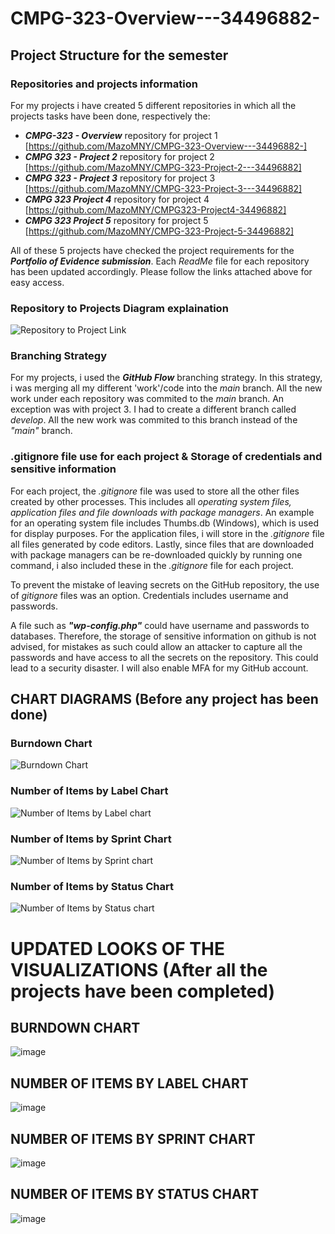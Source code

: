 # CMPG-323-Overview---34496882-

## Project Structure for the semester
### Repositories and projects information
For my projects i have created 5 different repositories in which all the projects tasks have been done, respectively the:
- _**CMPG-323 - Overview**_ repository for project 1 [https://github.com/MazoMNY/CMPG-323-Overview---34496882-]
- _**CMPG 323 - Project 2**_ repository for project 2 [https://github.com/MazoMNY/CMPG-323-Project-2---34496882]
- _**CMPG 323 - Project 3**_ repository for project 3 [https://github.com/MazoMNY/CMPG-323-Project-3---34496882]
- _**CMPG 323 Project 4**_ repository for project 4 [https://github.com/MazoMNY/CMPG323-Project4-34496882]
- _**CMPG 323 Project 5**_ repository for project 5 [https://github.com/MazoMNY/CMPG-323-Project-5-34496882]

All of these 5 projects have checked the project requirements for the _**Portfolio of Evidence submission**_. Each _ReadMe_ file for each repository has been updated accordingly. Please follow the links attached above for easy access.

### Repository to Projects Diagram explaination
![Repository to Project Link](https://user-images.githubusercontent.com/110614288/185367302-35a4c7c6-67ae-43d8-97c0-7eabbd58943a.png)


### Branching Strategy
For my projects, i used the _**GitHub Flow**_ branching strategy. In this strategy, i was merging all my different 'work'/code into the _main_ branch. All the new work under each repository was commited to the _main_ branch. An exception was with project 3. I had to create a different branch called _develop_. All the new work was commited to this branch instead of the _"main"_ branch. 

### .gitignore file use for each project & Storage of credentials and sensitive information

For each project, the _.gitignore_ file was used to store all the other files created by other processes. This includes all _operating system files, application files and file downloads with package managers_. An example for an operating system file includes Thumbs.db (Windows), which is used for display purposes. For the application files, i will store in the _.gitignore_ file all files generated by code editors. Lastly, since files that are downloaded with package managers can be re-downloaded quickly by running one command, i also included these in the _.gitignore_ file for each project. 

To prevent the mistake of leaving secrets on the GitHub repository, the use of _gitignore_ files was an option. Credentials includes username and passwords.

A file such as **_"wp-config.php"_** could have username and passwords to databases. Therefore, the storage of sensitive information on github is not advised, for mistakes as such could allow an attacker to capture all the passwords and have access to all the secrets on the repository. This could lead to a security disaster. I will also enable MFA for my GitHub account. 

## CHART DIAGRAMS (Before any project has been done)
### Burndown Chart
![Burndown Chart](https://user-images.githubusercontent.com/110614288/188154056-4e992ab5-fff8-45e9-8918-b5434d088c21.jpg)

### Number of Items by Label Chart
![Number of Items by Label chart](https://user-images.githubusercontent.com/110614288/188154173-0843acf0-0b41-4952-98cc-bcfa2700061e.jpg)

### Number of Items by Sprint Chart
![Number of Items by Sprint chart](https://user-images.githubusercontent.com/110614288/188154267-e8be5ec0-190d-4508-a603-f120f83216e8.jpg)

### Number of Items by Status Chart
![Number of Items by Status chart](https://user-images.githubusercontent.com/110614288/188154352-1211364b-cdb3-4c13-a3ec-dad98f3402d4.jpg)

# UPDATED LOOKS OF THE VISUALIZATIONS (After all the projects have been completed)

## BURNDOWN CHART
![image](https://user-images.githubusercontent.com/110614288/202721088-c2db5bd2-c0c0-4b1c-a8fd-b7b9818bb112.png)

## NUMBER OF ITEMS BY LABEL CHART
![image](https://user-images.githubusercontent.com/110614288/202721202-80a3b0f7-c30a-4789-86d6-0d19af71a898.png)

## NUMBER OF ITEMS BY SPRINT CHART
![image](https://user-images.githubusercontent.com/110614288/202721301-86c31ba4-eb81-4ae0-affd-d83b2e5ef0e9.png)

## NUMBER OF ITEMS BY STATUS CHART
![image](https://user-images.githubusercontent.com/110614288/202721399-aa136547-dcfb-4c2f-baf5-3da0a66288c7.png)




